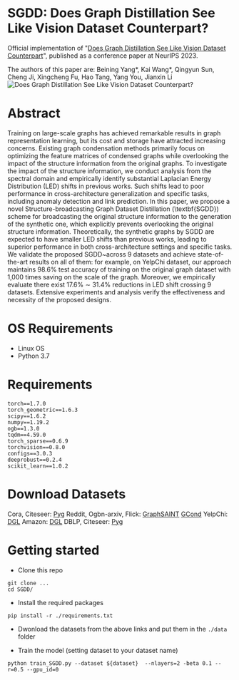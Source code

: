# SGDD: Does Graph Distillation See Like Vision Dataset Counterpart?

Official implementation of "[Does Graph Distillation See Like Vision Dataset Counterpart](http://arxiv.org/abs/2310.09192)", published as a conference paper at NeurIPS 2023.

The authors of this paper are: Beining Yang*, Kai Wang*, Qingyun Sun, Cheng Ji, Xingcheng Fu, Hao Tang, Yang You, Jianxin Li
![Does Graph Distillation See Like Vision Dataset Counterpart?](./images/yang2023does.png)

# Abstract
Training on large-scale graphs has achieved remarkable results in graph representation learning, but its cost and storage have attracted increasing concerns. Existing graph condensation methods primarily focus on optimizing the feature matrices of condensed graphs while overlooking the impact of the structure information from the original graphs. To investigate the impact of the structure information, we conduct analysis from the spectral domain and empirically identify substantial Laplacian Energy Distribution (LED) shifts in previous works. Such shifts lead to poor performance in cross-architecture generalization and specific tasks, including anomaly detection and link prediction. In this paper, we propose a novel Structure-broadcasting Graph Dataset Distillation (\textbf{SGDD}) scheme for broadcasting the original structure information to the generation of the synthetic one, which explicitly prevents overlooking the original structure information. 
Theoretically, the synthetic graphs by SGDD are expected to have smaller LED shifts than previous works, leading to superior performance in both cross-architecture settings and specific tasks.
We validate the proposed SGDD~across 9 datasets and achieve state-of-the-art results on all of them: for example, on YelpChi dataset, our approach maintains 98.6\% test accuracy of training on the original graph dataset with 1,000 times saving on the scale of the graph. Moreover, we empirically evaluate there exist 17.6\% $\sim$ 31.4\% reductions in LED shift crossing 9 datasets. Extensive experiments and analysis verify the effectiveness and necessity of the proposed designs.

# OS Requirements
* Linux OS
* Python 3.7

# Requirements
```code
torch==1.7.0
torch_geometric==1.6.3
scipy==1.6.2
numpy==1.19.2
ogb==1.3.0
tqdm==4.59.0
torch_sparse==0.6.9
torchvision==0.8.0
configs==3.0.3
deeprobust==0.2.4
scikit_learn==1.0.2
```

# Download Datasets
Cora, Citeseer: [Pyg](https://pytorch-geometric.readthedocs.io/en/latest/generated/torch_geometric.datasets.Planetoid.html#torch_geometric.datasets.Planetoid)
Reddit, Ogbn-arxiv, Flick: [GraphSAINT](https://github.com/GraphSAINT/GraphSAINT) [GCond](https://github.com/ChandlerBang/GCond)
YelpChi: [DGL](https://docs.dgl.ai/en/latest/generated/dgl.data.FraudYelpDataset.html#dgl.data.FraudYelpDataset)
Amazon: [DGL](https://docs.dgl.ai/en/latest/generated/dgl.data.FraudAmazonDataset.html#dgl.data.FraudAmazonDataset)
DBLP, Citeseer: [Pyg](https://pytorch-geometric.readthedocs.io/en/latest/generated/torch_geometric.datasets.DBLP.html#torch_geometric.datasets.DBLP)


# Getting started
* Clone this repo
```
git clone ...
cd SGDD/
```
* Install the required packages
```
pip install -r ./requirements.txt
```
* Dwonload the datasets from the above links and put them in the `./data` folder

* Train the model (setting dataset to your dataset name)
```
python train_SGDD.py --dataset ${dataset}  --nlayers=2 -beta 0.1 --r=0.5 --gpu_id=0
```



